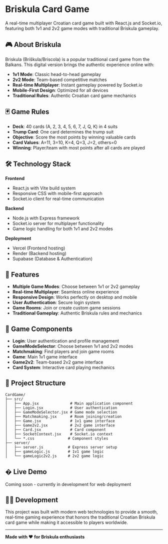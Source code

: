 # Briskula Card Game

A real-time multiplayer Croatian card game built with React.js and Socket.io, featuring both 1v1 and 2v2 game modes with traditional Briskula gameplay.

## 🎮 About Briskula

Briskula (Briškula/Briscola) is a popular traditional card game from the Balkans. This digital version brings the authentic experience online with:

- **1v1 Mode**: Classic head-to-head gameplay
- **2v2 Mode**: Team-based competitive matches
- **Real-time Multiplayer**: Instant gameplay powered by Socket.io
- **Mobile-First Design**: Optimized for all devices
- **Traditional Rules**: Authentic Croatian card game mechanics

## 🃏 Game Rules

- **Deck**: 40 cards (A, 2, 3, 4, 5, 6, 7, J, Q, K) in 4 suits
- **Trump Card**: One card determines the trump suit
- **Objective**: Score the most points by winning valuable cards
- **Card Values**: A=11, 3=10, K=4, Q=3, J=2, others=0
- **Winning**: Player/team with most points after all cards are played

## 🛠️ Technology Stack

**Frontend**

- React.js with Vite build system
- Responsive CSS with mobile-first approach
- Socket.io client for real-time communication

**Backend**

- Node.js with Express framework
- Socket.io server for multiplayer functionality
- Game logic handling for both 1v1 and 2v2 modes

**Deployment**

- Vercel (Frontend hosting)
- Render (Backend hosting)
- Supabase (Database & Authentication)

## 🎯 Features

- **Multiple Game Modes**: Choose between 1v1 or 2v2 gameplay
- **Real-time Multiplayer**: Seamless online experience
- **Responsive Design**: Works perfectly on desktop and mobile
- **User Authentication**: Secure login system
- **Game Rooms**: Join or create custom game sessions
- **Traditional Gameplay**: Authentic Briskula rules and mechanics

## 📱 Game Components

- **Login**: User authentication and profile management
- **GameModeSelector**: Choose between 1v1 and 2v2 modes
- **Matchmaking**: Find players and join game rooms
- **Game**: Main 1v1 game interface
- **Game2v2**: Team-based 2v2 game interface
- **Card System**: Interactive card playing mechanics

## 📁 Project Structure

```
CardGame/
├── src/
│   ├── App.jsx              # Main application component
│   ├── Login.jsx            # User authentication
│   ├── GameModeSelector.jsx # Game mode selection
│   ├── Matchmaking.jsx      # Room joining/creation
│   ├── Game.jsx             # 1v1 game interface
│   ├── Game2v2.jsx          # 2v2 game interface
│   ├── Card.jsx             # Card component
│   ├── SocketContext.jsx    # Socket.io context
│   └── *.css               # Component styles
├── server/
│   ├── server.js           # Express server setup
│   ├── gameLogic.js        # 1v1 game logic
│   └── gameLogic2v2.js     # 2v2 game logic
```

## � Live Demo

Coming soon - currently in development for web deployment

## 👨‍💻 Development

This project was built with modern web technologies to provide a smooth, real-time gaming experience that honors the traditional Croatian Briskula card game while making it accessible to players worldwide.

---

**Made with ❤️ for Briskula enthusiasts**
